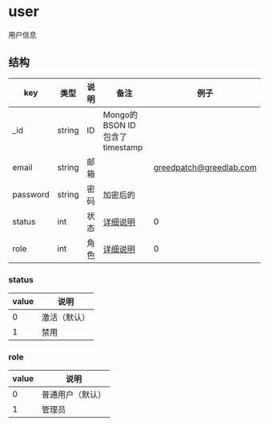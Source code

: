 # user

用户信息

## 结构

| key | 类型 | 说明 | 备注 | 例子 |
| --- | --- | --- | --- | --- |
| _id | string | ID | Mongo的 BSON ID 包含了 timestamp |  |
| email | string | 邮箱 |  | greedpatch@greedlab.com |
| password | string | 密码 | 加密后的 |  |
| status | int | 状态 | [详细说明](#status) | 0 |
| role | int | 角色 | [详细说明](#role) | 0 |

### status

| value | 说明 |
| --- | --- |
| 0 | 激活（默认） |
| 1 | 禁用 |

### role

| value | 说明 |
| --- | --- |
| 0 | 普通用户（默认） |
| 1 | 管理员 |

